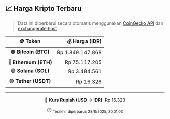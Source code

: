 

<!-- HARGA_KRIPTO -->
## 📈 Harga Kripto Terbaru

> Data ini diperbarui secara otomatis menggunakan [CoinGecko API](https://www.coingecko.com/) dan [exchangerate.host](https://exchangerate.host/)

<div align="center">

| 🪙 Token | 💰 Harga (IDR) |
|:------:|---------------:|
| 🟠 **Bitcoin (BTC)**   | Rp 1.849.147.868 |
| 🔵 **Ethereum (ETH)**  | Rp 75.117.205 |
| 🟣 **Solana (SOL)**    | Rp 3.484.561 |
| 🟢 **Tether (USDT)**   | Rp 16.328 |

---

💱 **Kurs Rupiah (USD → IDR)**: Rp 16.323

🕒 <sub>Terakhir diperbarui: 28/8/2025, 20.01.03</sub>

</div>
<!-- /HARGA_KRIPTO -->